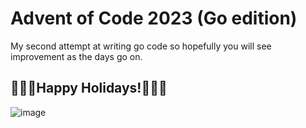# Advent of Code 2023 (Go edition)
My second attempt at writing go code so hopefully you will see improvement as the days go on.
## 🎄🎅🕎Happy Holidays!🕎🎅🎄
![image](https://github.com/jgrove2/advent-of-go/assets/26723005/c96e632c-8042-4907-873b-2e59223d7ac3)

